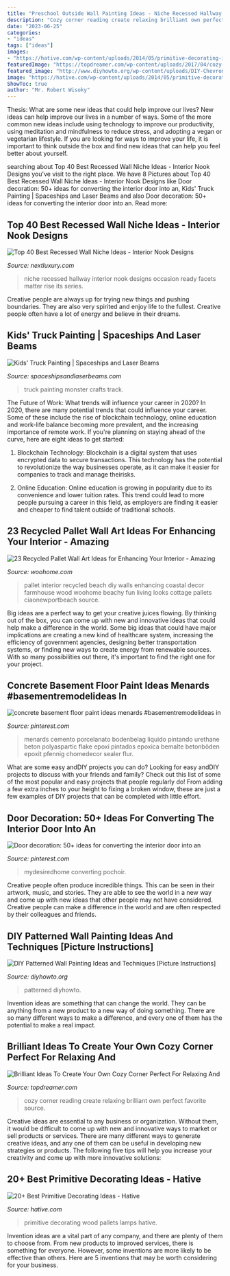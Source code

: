 ```yaml
---
title: "Preschool Outside Wall Painting Ideas - Niche Recessed Hallway Interior Nook Designs Occasion Ready Facets Matter Rise Its Series"
description: "Cozy corner reading create relaxing brilliant own perfect favorite source"
date: "2023-06-25"
categories:
- "ideas"
tags: ["ideas"]
images:
- "https://hative.com/wp-content/uploads/2014/05/primitive-decorating-ideas/9-primitive-old-wood-pallets-lamps.jpg"
featuredImage: "https://topdreamer.com/wp-content/uploads/2017/04/cozy-corner-8.jpeg"
featured_image: "http://www.diyhowto.org/wp-content/uploads/DIY-Chevron-Geometric-Wall-Painting-Instruction-DIY-Wall-Painting-Ideas-Techniques-Tutorials-DIYHowto.jpg"
image: "https://hative.com/wp-content/uploads/2014/05/primitive-decorating-ideas/9-primitive-old-wood-pallets-lamps.jpg"
ShowToc: true
author: "Mr. Robert Wisoky"
---
```



Thesis: What are some new ideas that could help improve our lives?
New ideas can help improve our lives in a number of ways. Some of the more common new ideas include using technology to improve our productivity, using meditation and mindfulness to reduce stress, and adopting a vegan or vegetarian lifestyle. If you are looking for ways to improve your life, it is important to think outside the box and find new ideas that can help you feel better about yourself.

	

		
searching about Top 40 Best Recessed Wall Niche Ideas - Interior Nook Designs you've visit to the right place. We have 8 Pictures about Top 40 Best Recessed Wall Niche Ideas - Interior Nook Designs like Door decoration: 50+ ideas for converting the interior door into an, Kids&#039; Truck Painting | Spaceships and Laser Beams and also Door decoration: 50+ ideas for converting the interior door into an. Read more:
		
    
## Top 40 Best Recessed Wall Niche Ideas - Interior Nook Designs

<img loading=lazy src="http://nextluxury.com/wp-content/uploads/excellent-interior-ideas-recessed-wall-niche-for-hallway.jpg" onerror="this.onerror=null;this.src='https://tse1.mm.bing.net/th?id=OIP.iDFBGdqBPmmWnGYxHKffwwAAAA&amp;pid=15.1';" alt="Top 40 Best Recessed Wall Niche Ideas - Interior Nook Designs">

_Source: nextluxury.com_

>niche recessed hallway interior nook designs occasion ready facets matter rise its series. 

	

Creative people are always up for trying new things and pushing boundaries. They are also very spirited and enjoy life to the fullest. Creative people often have a lot of energy and believe in their dreams.

    
## Kids&#039; Truck Painting | Spaceships And Laser Beams

<img loading=lazy src="http://spaceshipsandlaserbeams.com/wp-content/uploads/2015/09/kids-truck-painting.jpg" onerror="this.onerror=null;this.src='https://tse4.mm.bing.net/th?id=OIP.hD08tl8emdLauN7QJt-MEwHaKc&amp;pid=15.1';" alt="Kids&#039; Truck Painting | Spaceships and Laser Beams">

_Source: spaceshipsandlaserbeams.com_

>truck painting monster crafts track. 

	

The Future of Work: What trends will influence your career in 2020?
In 2020, there are many potential trends that could influence your career. Some of these include the rise of blockchain technology, online education and work-life balance becoming more prevalent, and the increasing importance of remote work. If you're planning on staying ahead of the curve, here are eight ideas to get started:
1. Blockchain Technology: Blockchain is a digital system that uses encrypted data to secure transactions. This technology has the potential to revolutionize the way businesses operate, as it can make it easier for companies to track and manage theirisks.

2. Online Education: Online education is growing in popularity due to its convenience and lower tuition rates. This trend could lead to more people pursuing a career in this field, as employers are finding it easier and cheaper to find talent outside of traditional schools.


    
## 23 Recycled Pallet Wall Art Ideas For Enhancing Your Interior - Amazing

<img loading=lazy src="http://www.woohome.com/wp-content/uploads/2015/06/Pallet-Wall-Art-Woohome-15.jpg" onerror="this.onerror=null;this.src='https://tse2.mm.bing.net/th?id=OIP.Udk8yQKM30rocvVYzy4WLgHaNK&amp;pid=15.1';" alt="23 Recycled Pallet Wall Art Ideas for Enhancing Your Interior - Amazing">

_Source: woohome.com_

>pallet interior recycled beach diy walls enhancing coastal decor farmhouse wood woohome beachy fun living looks cottage pallets ciaonewportbeach source. 

	

Big ideas are a perfect way to get your creative juices flowing. By thinking out of the box, you can come up with new and innovative ideas that could help make a difference in the world. Some big ideas that could have major implications are creating a new kind of healthcare system, increasing the efficiency of government agencies, designing better transportation systems, or finding new ways to create energy from renewable sources. With so many possibilities out there, it's important to find the right one for your project.

    
## Concrete Basement Floor Paint Ideas Menards #basementremodelideas In

<img loading=lazy src="https://i.pinimg.com/736x/8c/fa/5d/8cfa5dbc075affb2224eccd65a556930.jpg" onerror="this.onerror=null;this.src='https://tse1.mm.bing.net/th?id=OIP.S9COGNIveeZ8Fgk4XLojkQHaNL&amp;pid=15.1';" alt="concrete basement floor paint ideas menards #basementremodelideas in">

_Source: pinterest.com_

>menards cemento porcelanato bodenbelag liquido pintando urethane beton polyaspartic flake epoxi pintados epoxica bemalte betonböden epoxit pfennig chomedecor sealer flur. 

	

What are some easy andDIY projects you can do?
Looking for easy andDIY projects to discuss with your friends and family? Check out this list of some of the most popular and easy projects that people regularly do! From adding a few extra inches to your height to fixing a broken window, these are just a few examples of DIY projects that can be completed with little effort.

    
## Door Decoration: 50+ Ideas For Converting The Interior Door Into An

<img loading=lazy src="https://i.pinimg.com/736x/33/d4/f4/33d4f491072201b5b52ab2eb6ed36c06.jpg" onerror="this.onerror=null;this.src='https://tse1.mm.bing.net/th?id=OIP.k_7eH_VVT0iqzVsgGUySmwHaLI&amp;pid=15.1';" alt="Door decoration: 50+ ideas for converting the interior door into an">

_Source: pinterest.com_

>mydesiredhome converting pochoir. 

	

Creative people often produce incredible things. This can be seen in their artwork, music, and stories. They are able to see the world in a new way and come up with new ideas that other people may not have considered. Creative people can make a difference in the world and are often respected by their colleagues and friends.

    
## DIY Patterned Wall Painting Ideas And Techniques [Picture Instructions]

<img loading=lazy src="http://www.diyhowto.org/wp-content/uploads/DIY-Chevron-Geometric-Wall-Painting-Instruction-DIY-Wall-Painting-Ideas-Techniques-Tutorials-DIYHowto.jpg" onerror="this.onerror=null;this.src='https://tse3.mm.bing.net/th?id=OIP.grwLLVqBJGsmM_ZXiSSbNwHaKn&amp;pid=15.1';" alt="DIY Patterned Wall Painting Ideas and Techniques [Picture Instructions]">

_Source: diyhowto.org_

>patterned diyhowto. 

	

Invention ideas are something that can change the world. They can be anything from a new product to a new way of doing something. There are so many different ways to make a difference, and every one of them has the potential to make a real impact.

    
## Brilliant Ideas To Create Your Own Cozy Corner Perfect For Relaxing And

<img loading=lazy src="https://topdreamer.com/wp-content/uploads/2017/04/cozy-corner-8.jpeg" onerror="this.onerror=null;this.src='https://tse4.mm.bing.net/th?id=OIP.Wruo8lwhZKC31_i1dH-_-wHaLG&amp;pid=15.1';" alt="Brilliant Ideas To Create Your Own Cozy Corner Perfect For Relaxing And">

_Source: topdreamer.com_

>cozy corner reading create relaxing brilliant own perfect favorite source. 

	

Creative ideas are essential to any business or organization. Without them, it would be difficult to come up with new and innovative ways to market or sell products or services. There are many different ways to generate creative ideas, and any one of them can be useful in developing new strategies or products. The following five tips will help you increase your creativity and come up with more innovative solutions: 

    
## 20+ Best Primitive Decorating Ideas - Hative

<img loading=lazy src="https://hative.com/wp-content/uploads/2014/05/primitive-decorating-ideas/9-primitive-old-wood-pallets-lamps.jpg" onerror="this.onerror=null;this.src='https://tse1.mm.bing.net/th?id=OIP.-0PHC9gmTUu96tZTJnUiVwHaLI&amp;pid=15.1';" alt="20+ Best Primitive Decorating Ideas - Hative">

_Source: hative.com_

>primitive decorating wood pallets lamps hative. 

	

Invention ideas are a vital part of any company, and there are plenty of them to choose from. From new products to improved services, there is something for everyone. However, some inventions are more likely to be effective than others. Here are 5 inventions that may be worth considering for your business.

